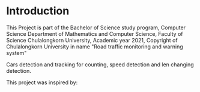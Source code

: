 # Introduction

This Project is part of the Bachelor of Science study program, Computer Science Department of Mathematics and Computer Science, Faculty of Science Chulalongkorn University, Academic year 2021, Copyright of Chulalongkorn University in name "Road traffic monitoring and warning system"

Cars detection and tracking for counting, speed detection and len changing detection.

This project was inspired by:
